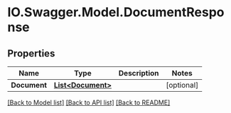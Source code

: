 # IO.Swagger.Model.DocumentResponse
## Properties

Name | Type | Description | Notes
------------ | ------------- | ------------- | -------------
**Document** | [**List&lt;Document&gt;**](Document.md) |  | [optional] 

[[Back to Model list]](../README.md#documentation-for-models) [[Back to API list]](../README.md#documentation-for-api-endpoints) [[Back to README]](../README.md)


